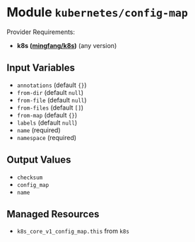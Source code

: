 
# Module `kubernetes/config-map`

Provider Requirements:
* **k8s ([mingfang/k8s](https://registry.terraform.io/providers/mingfang/k8s/latest))** (any version)

## Input Variables
* `annotations` (default `{}`)
* `from-dir` (default `null`)
* `from-file` (default `null`)
* `from-files` (default `[]`)
* `from-map` (default `{}`)
* `labels` (default `null`)
* `name` (required)
* `namespace` (required)

## Output Values
* `checksum`
* `config_map`
* `name`

## Managed Resources
* `k8s_core_v1_config_map.this` from `k8s`

